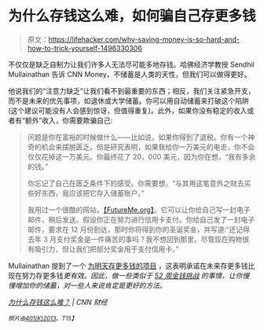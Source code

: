 # 为什么存钱这么难，如何骗自己存更多钱

> 原文：<https://lifehacker.com/why-saving-money-is-so-hard-and-how-to-trick-yourself-1496330306>

不仅仅是缺乏自制力让我们许多人无法尽可能多地存钱。哈佛经济学教授 Sendhil Mullainathan 告诉 CNN Money，不储蓄是人类的天性，但我们可以做得更好。



他说我们的“注意力缺乏”让我们看不到最重要的东西；相反，我们关注紧急开支，而不是未来的优先事项，如退休或大学储蓄。你可以用自动储蓄来打破这个陷阱(这个建议可能没有人会感到惊讶，但值得重复)。此外，如果你没有稳定的收入或者有“额外”收入，你需要欺骗自己:

> 问题是你在富裕的时候做什么——比如说，如果你得到了退税。你有一个神奇的机会来摆脱匮乏。但是研究表明，如果我给你一万美元的电击，你不会仅仅花掉这一万美元。你最终花了 20，000 美元，因为你在想，“我有多余的钱。”
> 
> 你忘记了自己在匮乏条件下的感受。你需要想，“与其用这笔意外之财去买些好东西，我应该把它存入储蓄账户。”
> 
> 我用过一个很酷的网站，[【FutureMe.org】](http://futureme.org)。它可以让你给自己写一封电子邮件，稍后发送。假设你正在努力进行信用卡支付。你给自己发了一封电子邮件，要求在 12 月份到达，那时你将得到你的圣诞奖金，并写道:“还记得去年 3 月支付奖金是一件痛苦的事吗？我不想回到那里。尽管现在购物很有吸引力，但让我们把部分奖金用于支付信用卡。”

Mullainathan 提到了一个 [为明天存更多钱的项目](http://www.kitces.com/blog/why-planning-to-save-more-tomorrow-and-not-today-may-be-a-better-approach/) ，这表明承诺在未来存更多钱比现在努力存更多钱*更有效。因此，做一些类似于 [52 周金钱挑战](https://lifehacker.com/take-the-52-week-money-challenge-and-easily-save-about-1486564993) 的事情，让你慢慢增加你的储蓄，对一些人来说肯定是更好的方法。*

*[为什么存钱这么难？](http://money.cnn.com/2013/12/01/leadership/saving-money.moneymag/) | CNN 财经*

*<small>*照片由*</small>[<small>*401(K)2013*</small>](http://www.flickr.com/photos/68751915@N05/6793829413/sizes/z/)<small>*。*T15】</small>*